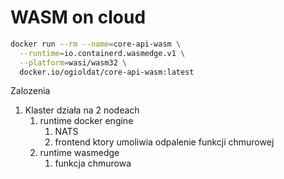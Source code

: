 # WASM on cloud

```bash
docker run --rm --name=core-api-wasm \
  --runtime=io.containerd.wasmedge.v1 \
  --platform=wasi/wasm32 \
  docker.io/ogioldat/core-api-wasm:latest
```

Zalozenia

1. Klaster działa na 2 nodeach
   1. runtime docker engine
      1. NATS
      2. frontend ktory umoliwia odpalenie funkcji chmurowej
   2. runtime wasmedge
      1. funkcja chmurowa